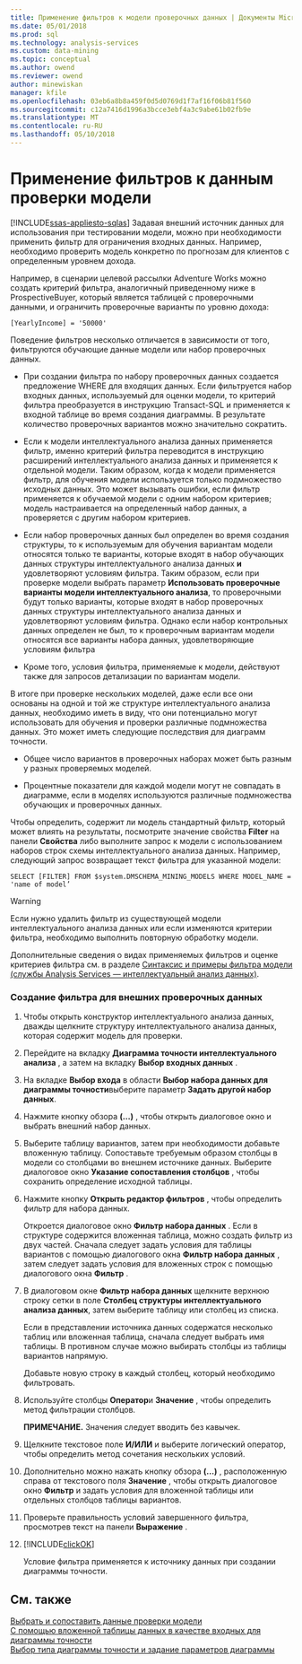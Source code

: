 ```yaml
---
title: Применение фильтров к модели проверочных данных | Документы Microsoft
ms.date: 05/01/2018
ms.prod: sql
ms.technology: analysis-services
ms.custom: data-mining
ms.topic: conceptual
ms.author: owend
ms.reviewer: owend
author: minewiskan
manager: kfile
ms.openlocfilehash: 03eb6a8b8a459f0d5d0769d1f7af16f06b81f560
ms.sourcegitcommit: c12a7416d1996a3bcce3ebf4a3c9abe61b02fb9e
ms.translationtype: MT
ms.contentlocale: ru-RU
ms.lasthandoff: 05/10/2018
---
```

# <a name="apply-filters-to-model-testing-data"></a>Применение фильтров к данным проверки модели
[!INCLUDE[ssas-appliesto-sqlas](../../includes/ssas-appliesto-sqlas.md)]
  Задавая внешний источник данных для использования при тестировании модели, можно при необходимости применить фильтр для ограничения входных данных. Например, необходимо проверить модель конкретно по прогнозам для клиентов с определенным уровнем дохода.  
  
 Например, в сценарии целевой рассылки Adventure Works можно создать критерий фильтра, аналогичный приведенному ниже в ProspectiveBuyer, который является таблицей с проверочными данными, и ограничить проверочные варианты по уровню дохода:  
  
 `[YearlyIncome] = '50000'`  
  
 Поведение фильтров несколько отличается в зависимости от того, фильтруются обучающие данные модели или набор проверочных данных.  
  
-   При создании фильтра по набору проверочных данных создается предложение WHERE для входящих данных. Если фильтруется набор входных данных, используемый для оценки модели, то критерий фильтра преобразуется в инструкцию Transact-SQL и применяется к входной таблице во время создания диаграммы. В результате количество проверочных вариантов можно значительно сократить.  
  
-   Если к модели интеллектуального анализа данных применяется фильтр, именно критерий фильтра переводится в инструкцию расширений интеллектуального анализа данных и применяется к отдельной модели. Таким образом, когда к модели применяется фильтр, для обучения модели используется только подмножество исходных данных. Это может вызывать ошибки, если фильтр применяется к обучаемой модели с одним набором критериев; модель настраивается на определенный набор данных, а проверяется с другим набором критериев.  
  
-   Если набор проверочных данных был определен во время создания структуры, то к используемым для обучения вариантам модели относятся только те варианты, которые входят в набор обучающих данных структуры интеллектуального анализа данных **и** удовлетворяют условиям фильтра. Таким образом, если при проверке модели выбрать параметр **Использовать проверочные варианты модели интеллектуального анализа**, то проверочными будут только варианты, которые входят в набор проверочных данных структуры интеллектуального анализа данных и удовлетворяют условиям фильтра. Однако если набор контрольных данных определен не был, то к проверочным вариантам модели относятся все варианты набора данных, удовлетворяющие условиям фильтра  
  
-   Кроме того, условия фильтра, применяемые к модели, действуют также для запросов детализации по вариантам модели.  
  
 В итоге при проверке нескольких моделей, даже если все они основаны на одной и той же структуре интеллектуального анализа данных, необходимо иметь в виду, что они потенциально могут использовать для обучения и проверки различные подмножества данных. Это может иметь следующие последствия для диаграмм точности.  
  
-   Общее число вариантов в проверочных наборах может быть разным у разных проверяемых моделей.  
  
-   Процентные показатели для каждой модели могут не совпадать в диаграмме, если в моделях используются различные подмножества обучающих и проверочных данных.  
  
 Чтобы определить, содержит ли модель стандартный фильтр, который может влиять на результаты, посмотрите значение свойства **Filter** на панели **Свойства** либо выполните запрос к модели с использованием наборов строк схемы интеллектуального анализа данных. Например, следующий запрос возвращает текст фильтра для указанной модели:  
  
 `SELECT [FILTER] FROM $system.DMSCHEMA_MINING_MODELS WHERE MODEL_NAME = 'name of model’`  
  
> [!WARNING]  
>  Если нужно удалить фильтр из существующей модели интеллектуального анализа данных или если изменяются критерии фильтра, необходимо выполнить повторную обработку модели.  
  
 Дополнительные сведения о видах применяемых фильтров и оценке критериев фильтра см. в разделе [Синтаксис и примеры фильтра модели (службы Analysis Services — интеллектуальный анализ данных)](../../analysis-services/data-mining/model-filter-syntax-and-examples-analysis-services-data-mining.md).  
  
### <a name="create-a-filter-on-external-testing-data"></a>Создание фильтра для внешних проверочных данных  
  
1.  Чтобы открыть конструктор интеллектуального анализа данных, дважды щелкните структуру интеллектуального анализа данных, которая содержит модель для проверки.  
  
2.  Перейдите на вкладку **Диаграмма точности интеллектуального анализа** , а затем на вкладку **Выбор входных данных** .  
  
3.  На вкладке **Выбор входа** в области **Выбор набора данных для диаграммы точности**выберите параметр **Задать другой набор данных**.  
  
4.  Нажмите кнопку обзора **(…)** , чтобы открыть диалоговое окно и выбрать внешний набор данных.  
  
5.  Выберите таблицу вариантов, затем при необходимости добавьте вложенную таблицу. Сопоставьте требуемым образом столбцы в модели со столбцами во внешнем источнике данных. Выберите диалоговое окно **Указание сопоставления столбцов** , чтобы сохранить определение исходной таблицы.  
  
6.  Нажмите кнопку **Открыть редактор фильтров** , чтобы определить фильтр для набора данных.  
  
     Откроется диалоговое окно **Фильтр набора данных** . Если в структуре содержится вложенная таблица, можно создать фильтр из двух частей. Сначала следует задать условия для таблицы вариантов с помощью диалогового окна **Фильтр набора данных** , затем следует задать условия для вложенных строк с помощью диалогового окна **Фильтр** .  
  
7.  В диалоговом окне **Фильтр набора данных** щелкните верхнюю строку сетки в поле **Столбец структуры интеллектуального анализа данных**, затем выберите таблицу или столбец из списка.  
  
     Если в представлении источника данных содержатся несколько таблиц или вложенная таблица, сначала следует выбрать имя таблицы. В противном случае можно выбирать столбцы из таблицы вариантов напрямую.  
  
     Добавьте новую строку в каждый столбец, который необходимо фильтровать.  
  
8.  Используйте столбцы **Оператор**и **Значение** , чтобы определить метод фильтрации столбцов.  
  
     **ПРИМЕЧАНИЕ.** Значения следует вводить без кавычек.  
  
9. Щелкните текстовое поле **И/ИЛИ** и выберите логический оператор, чтобы определить метод сочетания нескольких условий.  
  
10. Дополнительно можно нажать кнопку обзора **(…)** , расположенную справа от текстового поля **Значение** , чтобы открыть диалоговое окно **Фильтр** и задать условия для вложенной таблицы или отдельных столбцов таблицы вариантов.  
  
11. Проверьте правильность условий завершенного фильтра, просмотрев текст на панели **Выражение** .  
  
12. [!INCLUDE[clickOK](../../includes/clickok-md.md)]  
  
     Условие фильтра применяется к источнику данных при создании диаграммы точности.  
  
## <a name="see-also"></a>См. также  
 [Выбрать и сопоставить данные проверки модели](../../analysis-services/data-mining/choose-and-map-model-testing-data.md)   
 [С помощью вложенной таблицы данных в качестве входных для диаграммы точности](../../analysis-services/data-mining/using-nested-table-data-as-an-input-for-an-accuracy-chart.md)   
 [Выбор типа диаграммы точности и задание параметров диаграммы](../../analysis-services/data-mining/choose-an-accuracy-chart-type-and-set-chart-options.md)  
  
  
